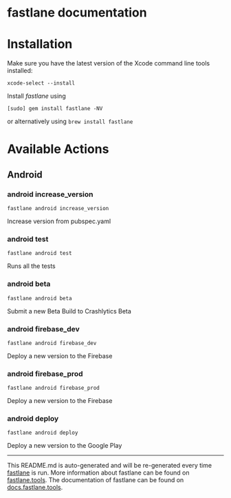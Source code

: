 fastlane documentation
================
# Installation

Make sure you have the latest version of the Xcode command line tools installed:

```
xcode-select --install
```

Install _fastlane_ using
```
[sudo] gem install fastlane -NV
```
or alternatively using `brew install fastlane`

# Available Actions
## Android
### android increase_version
```
fastlane android increase_version
```
Increase version from pubspec.yaml
### android test
```
fastlane android test
```
Runs all the tests
### android beta
```
fastlane android beta
```
Submit a new Beta Build to Crashlytics Beta
### android firebase_dev
```
fastlane android firebase_dev
```
Deploy a new version to the Firebase
### android firebase_prod
```
fastlane android firebase_prod
```
Deploy a new version to the Firebase
### android deploy
```
fastlane android deploy
```
Deploy a new version to the Google Play

----

This README.md is auto-generated and will be re-generated every time [fastlane](https://fastlane.tools) is run.
More information about fastlane can be found on [fastlane.tools](https://fastlane.tools).
The documentation of fastlane can be found on [docs.fastlane.tools](https://docs.fastlane.tools).
